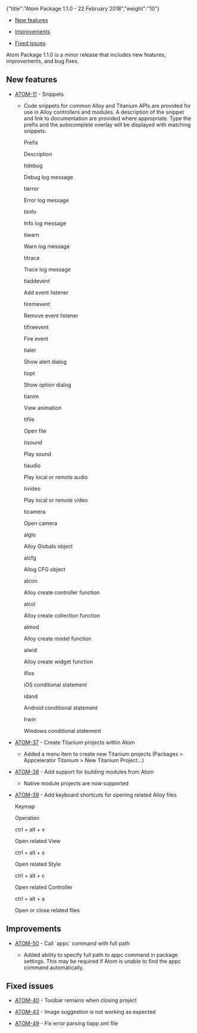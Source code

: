 {"title":"Atom Package 1.1.0 - 22 February 2018","weight":"10"} 

*   [New features](#Newfeatures)
    
*   [Improvements](#Improvements)
    
*   [Fixed issues](#Fixedissues)
    

Atom Package 1.1.0 is a minor release that includes new features, improvements, and bug fixes.

## New features

*   [ATOM-11](https://jira.appcelerator.org/browse/ATOM-11) - Snippets
    
    *   Code snippets for common Alloy and Titanium APIs are provided for use in Alloy controllers and modules. A description of the snippet and link to documentation are provided where appropriate. Type the prefix and the autocomplete overlay will be displayed with matching snippets.
        
        Prefix
        
        Description
        
        tidebug
        
        Debug log message
        
        tierror
        
        Error log message
        
        tiinfo
        
        Info log message
        
        tiwarn
        
        Warn log message
        
        titrace
        
        Trace log message
        
        tiaddevent
        
        Add event listener
        
        tiremevent
        
        Remove event listener
        
        tifireevent
        
        Fire event
        
        tialer
        
        Show alert dialog
        
        tiopt
        
        Show option dialog
        
        tianim
        
        View animation
        
        tifile
        
        Open file
        
        tisound
        
        Play sound
        
        tiaudio
        
        Play local or remote audio
        
        tivideo
        
        Play local or remote video
        
        ticamera
        
        Open camera
        
        alglo
        
        Alloy Globals object
        
        alcfg
        
        Allog CFG object
        
        alcon
        
        Alloy create controller function
        
        alcol
        
        Alloy create collection function
        
        almod
        
        Alloy create model function
        
        alwid
        
        Alloy create widget function
        
        ifios
        
        iOS conditional statement
        
        idand
        
        Android conditional statement
        
        Irwin
        
        Windows conditional statement
        

*   [ATOM-37](https://jira.appcelerator.org/browse/ATOM-37) - Create Titanium projects within Atom
    
    *   Added a menu item to create new Titanium projects (Packages > Appcelerator Titanium > New Titanium Project...)
        
*   [ATOM-38](https://jira.appcelerator.org/browse/ATOM-38) - Add support for building modules from Atom
    
    *   Native module projects are now supported
        
*   [ATOM-39](https://jira.appcelerator.org/browse/ATOM-39) - Add keyboard shortcuts for opening related Alloy files
    
    Keymap
    
    Operation
    
    ctrl + alt + v
    
    Open related View
    
    ctrl + alt + s
    
    Open related Style
    
    ctrl + alt + c
    
    Open related Controller
    
    ctrl + alt + a
    
    Open or close related files
    

## Improvements

*   [ATOM-50](https://jira.appcelerator.org/browse/ATOM-50) - Call \`appc\` command with full path
    
    *   Added ability to specify full path to appc command in package settings. This may be required if Atom is unable to find the appc command automatically.
        

## Fixed issues

*   [ATOM-40](https://jira.appcelerator.org/browse/ATOM-40) - Toolbar remains when closing project
    
*   [ATOM-43](https://jira.appcelerator.org/browse/ATOM-43) - Image suggestion is not working as expected
    
*   [ATOM-49](https://jira.appcelerator.org/browse/ATOM-49) - Fix error parsing tiapp.xml file